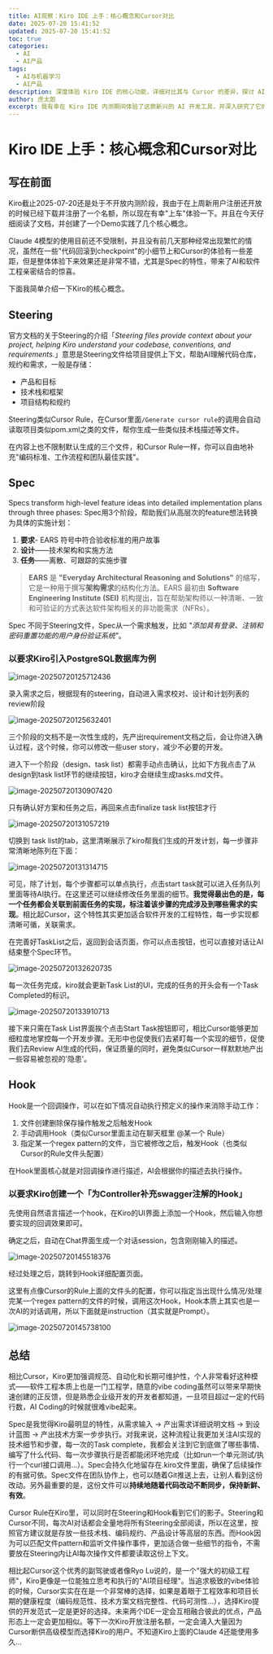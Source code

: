 ```yaml
---
title: AI观察：Kiro IDE 上手：核心概念和Cursor对比
date: 2025-07-20 15:41:52
updated: 2025-07-20 15:41:52
toc: true
categories:
  - AI
  - AI产品
tags:
  - AI与机器学习
  - AI产品
description: 深度体验 Kiro IDE 的核心功能，详细对比其与 Cursor 的差异，探讨 AI 驱动开发工具的不同设计理念。
author: 虎太郎
excerpt: 我有幸在 Kiro IDE 内测期间体验了这款新兴的 AI 开发工具，并深入研究了它的三大核心概念：Steering、Spec 和 Hook。相比 Cursor 追求极致的 vibe 体验，Kiro 更像是一位能独立思考和执行的"AI项目经理"，强调规范化、自动化和长期可维护性。特别是 Spec 功能，从需求输入到设计蓝图再到技术方案执行，让开发过程更加工程化和可追溯。如果你正在寻找一个更注重软件工程规范的 AI 开发助手，这篇详细的对比分析一定会给你带来启发。
---
```

# Kiro IDE 上手：核心概念和Cursor对比

## 写在前面

Kiro截止2025-07-20还是处于不开放内测阶段，我由于在上周新用户注册还开放的时候已经下载并注册了一个名额，所以现在有幸"上车"体验一下。并且在今天仔细阅读了文档，并创建了一个Demo实践了几个核心概念。

Claude 4模型的使用目前还不受限制，并且没有前几天那种经常出现繁忙的情况，虽然在一些"代码回滚到checkpoint"的小细节上和Cursor的体验有一些差距，但是整体体验下来效果还是非常不错，尤其是Spec的特性，带来了AI和软件工程亲密结合的惊喜。

下面我简单介绍一下Kiro的核心概念。

## Steering

官方文档的关于Steering的介绍「*Steering files provide context about your project, helping Kiro understand your codebase, conventions, and requirements.*」意思是Steering文件给项目提供上下文，帮助AI理解代码仓库，规约和需求，一般是存储：

- 产品和目标
- 技术栈和框架
- 项目结构和规约

Steering类似Cursor Rule，在Cursor里面`/Generate cursor rule`的调用会自动读取项目类似pom.xml之类的文件，帮你生成一些类似技术栈描述等文件。

在内容上也不限制默认生成的三个文件，和Cursor Rule一样，你可以自由地补充"编码标准、工作流程和团队最佳实践"。

## Spec

Specs transform high-level feature ideas into detailed implementation plans through three phases: Spec用3个阶段，帮助我们从高层次的feature想法转换为具体的实施计划：

1. **要求**- EARS 符号中符合验收标准的用户故事
2. **设计**——技术架构和实施方法
3. **任务**——离散、可跟踪的实施步骤

> **EARS** 是 **"Everyday Architectural Reasoning and Solutions"** 的缩写，它是一种用于撰写**架构需求**的结构化方法。EARS 最初由 **Software Engineering Institute (SEI)** 机构提出，旨在帮助架构师以一种清晰、一致和可验证的方式表达软件架构相关的非功能需求（NFRs）。

Spec 不同于Steering文件，Spec从一个需求触发，比如 *"添加具有登录、注销和密码重置功能的用户身份验证系统"*。

### 以要求Kiro引入PostgreSQL数据库为例

![image-20250720125712436](https://hexo-yelihu.oss-cn-hangzhou.aliyuncs.com/hexo/img/image-20250720125712436.png)

录入需求之后，根据现有的steering，自动进入需求校对、设计和计划列表的review阶段

![image-20250720125632401](https://hexo-yelihu.oss-cn-hangzhou.aliyuncs.com/hexo/img/image-20250720125632401.png)

三个阶段的文档不是一次性生成的，先产出requirement文档之后，会让你进入确认过程，这个时候，你可以修改一些user story，减少不必要的开发。

进入下一个阶段（design、task list）都需手动点击确认，比如下方我点击了从design到task list环节的继续按钮，kiro才会继续生成tasks.md文件。

![image-20250720130907420](https://hexo-yelihu.oss-cn-hangzhou.aliyuncs.com/hexo/img/image-20250720130907420.png)

只有确认好方案和任务之后，再回来点击finalize task list按钮才行

![image-20250720131057219](https://hexo-yelihu.oss-cn-hangzhou.aliyuncs.com/hexo/img/image-20250720131057219.png)

切换到 task list的tab，这里清晰展示了kiro帮我们生成的开发计划，每一步骤非常清晰地陈列在下面：

![image-20250720131314715](https://hexo-yelihu.oss-cn-hangzhou.aliyuncs.com/hexo/img/image-20250720131314715.png)

可见，除了计划，每个步骤都可以单点执行，点击start task就可以进入任务队列里面等待AI执行。在这里还可以继续修改任务里面的细节。**我觉得最出色的是，每一个任务都会关联到前面任务的实现，标注着该步骤的完成涉及到哪些需求的实现**。相比起Cursor，这个特性其实更加适合软件开发的工程特性，每一步实现都清晰可循，关联需求。

在完善好TaskList之后，返回到会话页面，你可以点击按钮，也可以直接对话让AI结束整个Spec环节。

![image-20250720132620735](https://hexo-yelihu.oss-cn-hangzhou.aliyuncs.com/hexo/img/image-20250720132620735.png)

每一次任务完成，kiro就会更新Task List的UI，完成的任务的开头会有一个Task Completed的标识。

![image-20250720133910713](https://hexo-yelihu.oss-cn-hangzhou.aliyuncs.com/hexo/img/image-20250720133910713.png)

接下来只需在Task List界面挨个点击Start Task按钮即可，相比Cursor能够更加细粒度地掌控每一个开发步骤。无形中也促使我们去紧盯每一个实现的细节，促使我们去Review AI生成的代码，保证质量的同时，避免类似Cursor一样默默地产出一些容易被忽视的'隐患'。

## Hook

Hook是一个回调操作，可以在如下情况自动执行预定义的操作来消除手动工作：

1. 文件创建删除保存操作触发之后触发Hook
2. 手动调用Hook（类似Cursor里面主动在聊天框里 @某一个 Rule）
3. 指定某一个regex pattern的文件，当它被修改之后，触发Hook（也类似Cursor的Rule文件头配置）

在Hook里面核心就是对回调操作进行描述，AI会根据你的描述去执行操作。

### 以要求Kiro创建一个「为Controller补充swagger注解的Hook」

先使用自然语言描述一个hook，在Kiro的UI界面上添加一个Hook，然后输入你想要实现的回调效果即可。

确定之后，自动在Chat界面生成一个对话session，包含刚刚输入的描述。

![image-20250720145518376](https://hexo-yelihu.oss-cn-hangzhou.aliyuncs.com/hexo/img/image-20250720145518376.png)

经过处理之后，跳转到Hook详细配置页面。

这里有点像Cursor的Rule上面的文件头的配置，你可以指定当出现什么情况/处理完某一个regex pattern的文件的时候，调用这次Hook，Hook本质上其实也是一次AI的对话调用，所以下面就是instruction（其实就是Prompt）。

![image-20250720145738100](https://hexo-yelihu.oss-cn-hangzhou.aliyuncs.com/hexo/img/image-20250720145738100.png)

## 总结

相比Cursor，Kiro更加强调规范、自动化和长期可维护性，个人非常看好这种模式——软件工程本质上也是一门工程学，随意的vibe coding虽然可以带来早期快速创建的正反馈，但是熟悉企业级开发的开发者都知道，一旦项目超过一定的代码行数，AI Coding的时候就很难vibe起来。

Spec是我觉得Kiro最明显的特性，从需求输入 → 产出需求详细说明文档 → 到设计蓝图 → 产出技术方案一步步执行。对我来说，这种流程让我更加关注AI实现的技术细节和步骤，每一次的Task complete，我都会关注到它到底做了哪些事情、编写了什么代码、每一次步骤执行是否都能闭环地完成（比如run一个单元测试/执行一个curl接口调用...）。Spec会持久化地留存在.kiro文件里面，确保了后续操作的有据可依。Spec文件在团队协作上，也可以随着Git推送上去，让别人看到这份改动。另外最重要的是，这份文件可以**持续地随着代码改动不断同步，保持新鲜、有效**。

Cursor Rule在Kiro里，可以同时在Steering和Hook看到它们的影子。Steering和Cursor不同，每次AI对话都会全量地将所有Steering全部阅读，所以在这里，按照官方建议就是存放一些技术栈、编码规约、产品设计等高层的东西。而Hook因为可以匹配文件pattern和监听文件操作事件，更加适合做一些细节的指令，不需要放在Steering内让AI每次操作文件都要读取这份上下文。

相比起Cursor这个优秀的副驾驶或者像Ryo Lu说的，是一个"强大的初级工程师"，Kiro更像是一位能独立思考和执行的"AI项目经理"。当追求极致的vibe体验的时候，Cursor实实在在是一个非常棒的选择，如果是着眼于工程效率和项目长期的健康程度（编码规范性、技术方案文档完整性、代码可测性...），选择Kiro提供的开发范式一定是更好的选择。未来两个IDE一定会互相融合彼此的优点，产品形态上一定会更加相似。等下一次Kiro开放注册名额，一定会涌入大量因为Cursor断供高级模型而选择Kiro的用户。不知道Kiro上面的Claude 4还能使用多久...